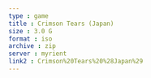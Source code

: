 ```yaml
---
type : game
title : Crimson Tears (Japan)
size : 3.0 G
format : iso
archive : zip
server : myrient
link2 : Crimson%20Tears%20%28Japan%29
---
```

